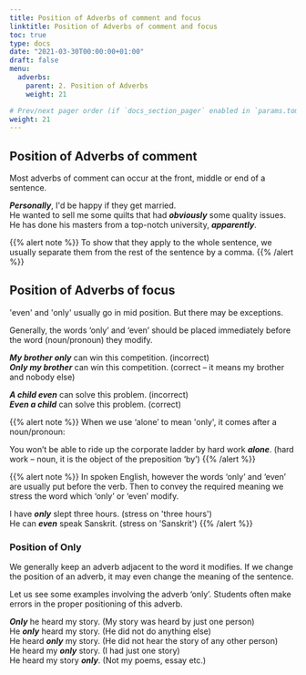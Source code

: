 ```yaml
---
title: Position of Adverbs of comment and focus 
linktitle: Position of Adverbs of comment and focus  
toc: true
type: docs
date: "2021-03-30T00:00:00+01:00"
draft: false
menu:
  adverbs:
    parent: 2. Position of Adverbs 
    weight: 21

# Prev/next pager order (if `docs_section_pager` enabled in `params.toml`)
weight: 21
---
```


## Position of Adverbs of comment

Most adverbs of comment can occur at the front, middle or end of a sentence.

***Personally***, I'd be happy if they get married. <br>
He wanted to sell me some quilts that had ***obviously*** some quality issues. <br>
He has done his masters from a top-notch university, ***apparently***.

{{% alert note %}}
To show that they apply to the whole sentence, we usually separate them from the rest of the sentence by a comma.
{{% /alert %}}

## Position of Adverbs of focus

'even' and 'only' usually go in mid position. But there may be exceptions. 

Generally, the words ‘only’ and ‘even’ should be placed immediately before the word (noun/pronoun) they modify.   

***<span class="mak-text-color-incorrect">My brother only</span>*** can win this competition. (incorrect) <br>
***<span class="mak-text-color">Only my brother</span>*** can win this competition. (correct – it means my brother and nobody else)

***<span class="mak-text-color-incorrect">A child even</span>*** can solve this problem. (incorrect) <br>
***<span class="mak-text-color">Even a child</span>*** can solve this problem. (correct) 

{{% alert note %}}
When we use ‘alone’ to mean 'only', it comes after a noun/pronoun:

You won’t be able to ride up the corporate ladder by hard work ***alone***. (hard work – noun, it is the object of the preposition ‘by’)
{{% /alert %}}

{{% alert note %}}
In spoken English, however the words ‘only’ and ‘even’ are usually put before the verb. Then to convey the required meaning we stress the word which ‘only’ or ‘even’ modify.

I have ***only*** slept three hours. (stress on 'three hours') <br>
He can ***even*** speak Sanskrit. (stress on 'Sanskrit')
{{% /alert %}}

### Position of Only

We generally keep an adverb adjacent to the word it modifies. If we change the position of an adverb, it may even change the meaning of the sentence.

Let us see some examples involving the adverb ‘only’. Students often make errors in the proper positioning of this adverb. 

***Only*** he heard my story. (My story was heard by just one person) <br>
He ***only*** heard my story. (He did not do anything else) <br>
He heard ***only*** my story. (He did not hear the story of any other person) <br>
He heard my ***only*** story. (I had  just one story) <br>
He heard my story ***only***. (Not my poems, essay etc.)

